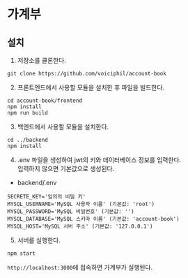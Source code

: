# 가계부
## 설치
1. 저장소를 클론한다.
```
git clone https://github.com/voiciphil/account-book
```
2. 프론트엔드에서 사용할 모듈을 설치한 후 파일을 빌드한다.
```
cd account-book/frontend
npm install
npm run build
```
3. 백엔드에서 사용할 모듈을 설치한다.
```
cd ../backend
npm install
```
4. .env 파일을 생성하여 jwt의 키와 데이터베이스 정보를 입력한다.  
입력하지 않으면 기본값으로 생성된다.
* backend/.env
```
SECRETE_KEY='임의의 비밀 키'
MYSQL_USERNAME='MySQL 사용자 이름' (기본값: 'root')
MYSQL_PASSWORD='MySQL 비밀번호' (기본값: '')
MYSQL_DATABASE='MySQL 스키마 이름' (기본값: 'account-book')
MYSQL_HOST='MySQL 서버 주소' (기본값: '127.0.0.1')
```
5. 서버를 실행한다.
```
npm start
```
`http://localhost:3000`에 접속하면 가계부가 실행된다.

